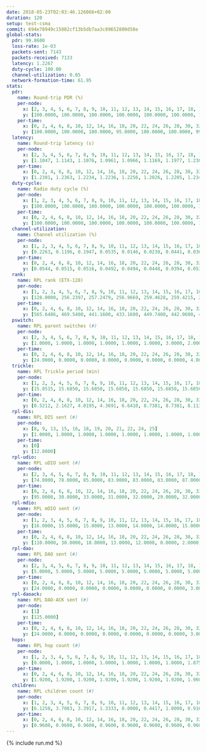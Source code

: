 ```yaml
---
date: 2018-05-23T02:03:46.126066+02:00
duration: 120
setup: test-csma
commit: 694e78949c15882cf13b5db7aa3c89652800d58e
global-stats:
  pdr: 99.8600
  loss-rate: 1e-03
  packets-sent: 7143
  packets-received: 7133
  latency: 1.2267
  duty-cycle: 100.00
  channel-utilization: 0.05
  network-formation-time: 61.95
stats:
  pdr:
    name: Round-trip PDR (%)
    per-node:
      x: [2, 3, 4, 5, 6, 7, 8, 9, 10, 11, 12, 13, 14, 15, 16, 17, 18, 19, 20, 21, 22, 23, 24, 25]
      y: [100.0000, 100.0000, 100.0000, 100.0000, 100.0000, 100.0000, 100.0000, 100.0000, 100.0000, 100.0000, 100.0000, 100.0000, 100.0000, 99.0826, 100.0000, 100.0000, 100.0000, 100.0000, 99.6656, 99.6667, 98.9399, 100.0000, 100.0000, 99.3333]
    per-time:
      x: [0, 2, 4, 6, 8, 10, 12, 14, 16, 18, 20, 22, 24, 26, 28, 30, 32, 34, 36, 38, 40, 42, 44, 46, 48, 50, 52, 54, 56, 58, 60, 62, 64, 66, 68, 70, 72, 74, 76, 78, 80, 82, 84, 86, 88, 90, 92, 94, 96, 98, 100, 102, 104, 106, 108, 110, 112, 114, 116, 118, 120]
      y: [100.0000, 100.0000, 100.0000, 95.0000, 100.0000, 100.0000, 99.1667, 100.0000, 100.0000, 100.0000, 100.0000, 97.5000, 100.0000, 100.0000, 100.0000, 100.0000, 100.0000, 100.0000, 100.0000, 100.0000, 100.0000, 100.0000, 100.0000, 100.0000, 100.0000, 100.0000, 100.0000, 100.0000, 100.0000, 100.0000, 100.0000, 100.0000, 100.0000, 100.0000, 100.0000, 100.0000, 100.0000, 100.0000, 100.0000, 100.0000, 100.0000, 100.0000, 100.0000, 100.0000, 100.0000, 100.0000, 100.0000, 100.0000, 100.0000, 100.0000, 100.0000, 100.0000, 100.0000, 100.0000, 100.0000, 100.0000, 100.0000, 100.0000, 100.0000, 100.0000, null]
  latency:
    name: Round-trip latency (s)
    per-node:
      x: [2, 3, 4, 5, 6, 7, 8, 9, 10, 11, 12, 13, 14, 15, 16, 17, 18, 19, 20, 21, 22, 23, 24, 25]
      y: [1.1047, 1.1143, 1.1076, 1.0961, 1.0966, 1.1169, 1.1977, 1.2303, 1.2011, 1.2151, 1.2012, 1.2040, 1.3234, 1.2142, 1.2356, 1.2263, 1.2309, 1.3485, 1.3296, 1.3434, 1.3421, 1.3509, 1.3291, 1.3392]
    per-time:
      x: [0, 2, 4, 6, 8, 10, 12, 14, 16, 18, 20, 22, 24, 26, 28, 30, 32, 34, 36, 38, 40, 42, 44, 46, 48, 50, 52, 54, 56, 58, 60, 62, 64, 66, 68, 70, 72, 74, 76, 78, 80, 82, 84, 86, 88, 90, 92, 94, 96, 98, 100, 102, 104, 106, 108, 110, 112, 114, 116, 118, 120]
      y: [1.2301, 1.2363, 1.2234, 1.2236, 1.2256, 1.2026, 1.2205, 1.2348, 1.2362, 1.2329, 1.2253, 1.2271, 1.2277, 1.2172, 1.2225, 1.2190, 1.2311, 1.2134, 1.2274, 1.2249, 1.2114, 1.2243, 1.2347, 1.2241, 1.2217, 1.2280, 1.2299, 1.2244, 1.2292, 1.2214, 1.2210, 1.2418, 1.2180, 1.2195, 1.2343, 1.2209, 1.2141, 1.2330, 1.2173, 1.2257, 1.2217, 1.2341, 1.2158, 1.2327, 1.2306, 1.2193, 1.2311, 1.2305, 1.2492, 1.2424, 1.2446, 1.2323, 1.2378, 1.2308, 1.2380, 1.2308, 1.1940, 1.2237, 1.2384, 1.2306, null]
  duty-cycle:
    name: Radio duty cycle (%)
    per-node:
      x: [1, 2, 3, 4, 5, 6, 7, 8, 9, 10, 11, 12, 13, 14, 15, 16, 17, 18, 19, 20, 21, 22, 23, 24, 25]
      y: [100.0000, 100.0000, 100.0000, 100.0000, 100.0000, 100.0000, 100.0000, 100.0000, 100.0000, 100.0000, 100.0000, 100.0000, 100.0000, 100.0000, 100.0000, 100.0000, 100.0000, 100.0000, 100.0000, 100.0000, 100.0000, 100.0000, 100.0000, 100.0000, 100.0000]
    per-time:
      x: [0, 2, 4, 6, 8, 10, 12, 14, 16, 18, 20, 22, 24, 26, 28, 30, 32, 34, 36, 38, 40, 42, 44, 46, 48, 50, 52, 54, 56, 58, 60, 62, 64, 66, 68, 70, 72, 74, 76, 78, 80, 82, 84, 86, 88, 90, 92, 94, 96, 98, 100, 102, 104, 106, 108, 110, 112, 114, 116, 118]
      y: [100.0000, 100.0000, 100.0000, 100.0000, 100.0000, 100.0000, 100.0000, 100.0000, 100.0000, 100.0000, 100.0000, 100.0000, 100.0000, 100.0000, 100.0000, 100.0000, 100.0000, 100.0000, 100.0000, 100.0000, 100.0000, 100.0000, 100.0000, 100.0000, 100.0000, 100.0000, 100.0000, 100.0000, 100.0000, 100.0000, 100.0000, 100.0000, 100.0000, 100.0000, 100.0000, 100.0000, 100.0000, 100.0000, 100.0000, 100.0000, 100.0000, 100.0000, 100.0000, 100.0000, 100.0000, 100.0000, 100.0000, 100.0000, 100.0000, 100.0000, 100.0000, 100.0000, 100.0000, 100.0000, 100.0000, 100.0000, 100.0000, 100.0000, 100.0000, 100.0000]
  channel-utilization:
    name: Channel utilization (%)
    per-node:
      x: [1, 2, 3, 4, 5, 6, 7, 8, 9, 10, 11, 12, 13, 14, 15, 16, 17, 18, 19, 20, 21, 22, 23, 24, 25]
      y: [0.2263, 0.1196, 0.1947, 0.0535, 0.0146, 0.0230, 0.0441, 0.0364, 0.0184, 0.0145, 0.0176, 0.0164, 0.0173, 0.0166, 0.0905, 0.0308, 0.0180, 0.1045, 0.0147, 0.0146, 0.0157, 0.0142, 0.0153, 0.0147, 0.0150]
    per-time:
      x: [0, 2, 4, 6, 8, 10, 12, 14, 16, 18, 20, 22, 24, 26, 28, 30, 32, 34, 36, 38, 40, 42, 44, 46, 48, 50, 52, 54, 56, 58, 60, 62, 64, 66, 68, 70, 72, 74, 76, 78, 80, 82, 84, 86, 88, 90, 92, 94, 96, 98, 100, 102, 104, 106, 108, 110, 112, 114, 116, 118]
      y: [0.0544, 0.0515, 0.0516, 0.0492, 0.0494, 0.0448, 0.0394, 0.0539, 0.0482, 0.0486, 0.0462, 0.0461, 0.0488, 0.0450, 0.0553, 0.0455, 0.0450, 0.0469, 0.0423, 0.0451, 0.0464, 0.0456, 0.0447, 0.0466, 0.0440, 0.0464, 0.0448, 0.0455, 0.0508, 0.0469, 0.0428, 0.0474, 0.0473, 0.0439, 0.0453, 0.0456, 0.0475, 0.0414, 0.0445, 0.0436, 0.0439, 0.0441, 0.0494, 0.0491, 0.0438, 0.0468, 0.0435, 0.0463, 0.0455, 0.0515, 0.0461, 0.0452, 0.0466, 0.0446, 0.0451, 0.0461, 0.0449, 0.0440, 0.0443, 0.0471]
  rank:
    name: RPL rank (ETX-128)
    per-node:
      x: [1, 2, 3, 4, 5, 6, 7, 8, 9, 10, 11, 12, 13, 14, 15, 16, 17, 18, 19, 20, 21, 22, 23, 24, 25]
      y: [128.0000, 256.2397, 257.2479, 256.9669, 259.4628, 259.4215, 262.2893, 387.5935, 422.3607, 389.7521, 404.3279, 388.7851, 387.9835, 523.6260, 418.7131, 450.6612, 440.6885, 422.0165, 554.3577, 558.2520, 568.0488, 562.4634, 584.9672, 559.2975, 562.7355]
    per-time:
      x: [0, 2, 4, 6, 8, 10, 12, 14, 16, 18, 20, 22, 24, 26, 28, 30, 32, 34, 36, 38, 40, 42, 44, 46, 48, 50, 52, 54, 56, 58, 60, 62, 64, 66, 68, 70, 72, 74, 76, 78, 80, 82, 84, 86, 88, 90, 92, 94, 96, 98, 100, 102, 104, 106, 108, 110, 112, 114, 116, 118]
      y: [565.6486, 469.5400, 441.1600, 433.1600, 449.7400, 442.0600, 443.8000, 441.6852, 416.7200, 411.0200, 413.0784, 406.5200, 407.4118, 404.8800, 406.5000, 408.9400, 407.6800, 405.6275, 403.8800, 403.5600, 407.7692, 402.0600, 403.6400, 403.4600, 403.9200, 406.7600, 404.1569, 405.1000, 405.0800, 409.8200, 410.0200, 411.4118, 404.6863, 402.5294, 407.4800, 410.0000, 407.9038, 401.7800, 401.5600, 400.4400, 400.0800, 402.5800, 403.9200, 396.1373, 393.3000, 392.8600, 392.4600, 391.0400, 390.6000, 392.8800, 393.1800, 393.7200, 393.6400, 395.5400, 393.9000, 394.4200, 396.8600, 397.4600, 397.7800, 396.2600]
  pswitch:
    name: RPL parent switches (#)
    per-node:
      x: [2, 3, 4, 5, 6, 7, 8, 9, 10, 11, 12, 13, 14, 15, 16, 17, 18, 19, 20, 21, 22, 23, 24, 25]
      y: [1.0000, 1.0000, 1.0000, 1.0000, 1.0000, 1.0000, 3.0000, 2.0000, 1.0000, 2.0000, 1.0000, 1.0000, 3.0000, 2.0000, 1.0000, 2.0000, 1.0000, 3.0000, 3.0000, 3.0000, 3.0000, 2.0000, 1.0000, 1.0000]
    per-time:
      x: [0, 2, 4, 6, 8, 10, 12, 14, 16, 18, 20, 22, 24, 26, 28, 30, 32, 34, 36, 38, 40, 42, 44, 46, 48, 50, 52, 54, 56, 58, 60, 62, 64, 66, 68, 70, 72, 74, 76, 78, 80, 82, 84, 86]
      y: [24.0000, 0.0000, 0.0000, 0.0000, 0.0000, 0.0000, 0.0000, 4.0000, 0.0000, 0.0000, 1.0000, 0.0000, 1.0000, 0.0000, 0.0000, 0.0000, 0.0000, 1.0000, 0.0000, 0.0000, 2.0000, 0.0000, 0.0000, 0.0000, 0.0000, 0.0000, 1.0000, 0.0000, 0.0000, 0.0000, 0.0000, 1.0000, 1.0000, 1.0000, 0.0000, 1.0000, 2.0000, 0.0000, 0.0000, 0.0000, 0.0000, 0.0000, 0.0000, 1.0000]
  trickle:
    name: RPL Trickle period (min)
    per-node:
      x: [1, 2, 3, 4, 5, 6, 7, 8, 9, 10, 11, 12, 13, 14, 15, 16, 17, 18, 19, 20, 21, 22, 23, 24, 25]
      y: [15.8515, 15.6850, 15.6850, 15.6850, 15.6850, 15.6850, 15.6850, 14.0585, 15.6997, 15.6827, 15.6974, 15.6850, 15.6105, 14.0563, 15.6997, 15.6105, 15.6997, 15.5924, 15.6231, 15.6231, 15.5520, 15.6220, 15.6079, 15.5817, 15.5913]
    per-time:
      x: [0, 2, 4, 6, 8, 10, 12, 14, 16, 18, 20, 22, 24, 26, 28, 30, 32, 34, 36, 38, 40, 42, 44, 46, 48, 50, 52, 54, 56, 58, 60, 62, 64, 66, 68, 70, 72, 74, 76, 78, 80, 82, 84, 86, 88, 90, 92, 94, 96, 98, 100, 102, 104, 106, 108, 110, 112, 114, 116, 118]
      y: [0.5212, 2.1627, 4.0195, 4.3691, 6.6410, 8.7381, 8.7381, 8.1136, 10.4421, 16.3403, 16.4483, 16.6025, 16.6196, 16.7772, 16.7772, 16.7772, 17.4763, 17.4763, 17.4763, 17.4763, 17.4763, 17.4763, 17.4763, 17.4763, 17.4763, 17.4763, 17.4763, 17.4763, 17.4763, 17.4763, 17.4763, 17.4763, 17.4763, 17.4763, 17.4763, 17.4763, 17.4763, 17.4763, 17.4763, 17.4763, 17.4763, 17.4763, 17.4763, 17.4763, 17.4763, 17.4763, 17.4763, 17.4763, 17.4763, 17.4763, 17.4763, 17.4763, 17.4763, 17.4763, 17.4763, 17.4763, 17.4763, 17.4763, 17.4763, 17.4763]
  rpl-dis:
    name: RPL DIS sent (#)
    per-node:
      x: [8, 9, 13, 15, 16, 18, 19, 20, 21, 22, 24, 25]
      y: [1.0000, 1.0000, 1.0000, 1.0000, 1.0000, 1.0000, 1.0000, 1.0000, 1.0000, 1.0000, 1.0000, 1.0000]
    per-time:
      x: [0]
      y: [12.0000]
  rpl-udio:
    name: RPL uDIO sent (#)
    per-node:
      x: [2, 3, 4, 5, 6, 7, 8, 9, 10, 11, 12, 13, 14, 15, 16, 17, 18, 19, 20, 21, 22, 23, 24, 25]
      y: [74.0000, 78.0000, 85.0000, 83.0000, 83.0000, 83.0000, 87.0000, 80.0000, 82.0000, 82.0000, 83.0000, 89.0000, 86.0000, 84.0000, 81.0000, 82.0000, 62.0000, 82.0000, 86.0000, 82.0000, 85.0000, 78.0000, 89.0000, 85.0000]
    per-time:
      x: [0, 2, 4, 6, 8, 10, 12, 14, 16, 18, 20, 22, 24, 26, 28, 30, 32, 34, 36, 38, 40, 42, 44, 46, 48, 50, 52, 54, 56, 58, 60, 62, 64, 66, 68, 70, 72, 74, 76, 78, 80, 82, 84, 86, 88, 90, 92, 94, 96, 98, 100, 102, 104, 106, 108, 110, 112, 114, 116, 118, 120]
      y: [95.0000, 30.0000, 33.0000, 31.0000, 32.0000, 29.0000, 32.0000, 38.0000, 32.0000, 37.0000, 29.0000, 31.0000, 28.0000, 32.0000, 32.0000, 31.0000, 34.0000, 36.0000, 31.0000, 27.0000, 32.0000, 31.0000, 33.0000, 32.0000, 28.0000, 36.0000, 32.0000, 30.0000, 28.0000, 30.0000, 29.0000, 34.0000, 30.0000, 29.0000, 34.0000, 31.0000, 32.0000, 25.0000, 34.0000, 33.0000, 34.0000, 35.0000, 33.0000, 30.0000, 30.0000, 33.0000, 31.0000, 33.0000, 34.0000, 34.0000, 32.0000, 25.0000, 38.0000, 32.0000, 35.0000, 35.0000, 32.0000, 29.0000, 31.0000, 27.0000, 5.0000]
  rpl-mdio:
    name: RPL mDIO sent (#)
    per-node:
      x: [1, 2, 3, 4, 5, 6, 7, 8, 9, 10, 11, 12, 13, 14, 15, 16, 17, 18, 19, 20, 21, 22, 23, 24, 25]
      y: [16.0000, 15.0000, 15.0000, 13.0000, 14.0000, 14.0000, 15.0000, 21.0000, 14.0000, 14.0000, 14.0000, 14.0000, 13.0000, 21.0000, 13.0000, 14.0000, 14.0000, 15.0000, 14.0000, 14.0000, 13.0000, 14.0000, 13.0000, 14.0000, 14.0000]
    per-time:
      x: [0, 2, 4, 6, 8, 10, 12, 14, 16, 18, 20, 22, 24, 26, 28, 30, 32, 34, 36, 38, 40, 42, 44, 46, 48, 50, 52, 54, 56, 58, 60, 62, 64, 66, 68, 70, 72, 74, 76, 78, 80, 82, 84, 86, 88, 90, 92, 94, 96, 98, 100, 102, 104, 106, 108, 110, 112, 114, 116, 118]
      y: [110.0000, 30.0000, 18.0000, 13.0000, 12.0000, 0.0000, 2.0000, 17.0000, 15.0000, 2.0000, 0.0000, 2.0000, 0.0000, 8.0000, 5.0000, 6.0000, 3.0000, 3.0000, 0.0000, 0.0000, 0.0000, 1.0000, 6.0000, 7.0000, 5.0000, 5.0000, 1.0000, 0.0000, 0.0000, 0.0000, 5.0000, 6.0000, 8.0000, 1.0000, 5.0000, 0.0000, 0.0000, 0.0000, 0.0000, 3.0000, 6.0000, 6.0000, 5.0000, 5.0000, 0.0000, 0.0000, 0.0000, 1.0000, 7.0000, 7.0000, 3.0000, 3.0000, 4.0000, 0.0000, 0.0000, 0.0000, 1.0000, 6.0000, 6.0000, 6.0000]
  rpl-dao:
    name: RPL DAO sent (#)
    per-node:
      x: [2, 3, 4, 5, 6, 7, 8, 9, 10, 11, 12, 13, 14, 15, 16, 17, 18, 19, 20, 21, 22, 23, 24, 25]
      y: [5.0000, 5.0000, 5.0000, 5.0000, 5.0000, 5.0000, 5.0000, 5.0000, 5.0000, 5.0000, 5.0000, 5.0000, 6.0000, 5.0000, 5.0000, 6.0000, 5.0000, 5.0000, 6.0000, 6.0000, 6.0000, 5.0000, 5.0000, 5.0000]
    per-time:
      x: [0, 2, 4, 6, 8, 10, 12, 14, 16, 18, 20, 22, 24, 26, 28, 30, 32, 34, 36, 38, 40, 42, 44, 46, 48, 50, 52, 54, 56, 58, 60, 62, 64, 66, 68, 70, 72, 74, 76, 78, 80, 82, 84, 86, 88, 90, 92, 94, 96, 98, 100, 102, 104, 106, 108, 110, 112, 114]
      y: [24.0000, 0.0000, 0.0000, 0.0000, 0.0000, 0.0000, 0.0000, 3.0000, 0.0000, 0.0000, 1.0000, 0.0000, 1.0000, 0.0000, 20.0000, 0.0000, 0.0000, 1.0000, 0.0000, 0.0000, 2.0000, 2.0000, 0.0000, 0.0000, 1.0000, 0.0000, 1.0000, 1.0000, 15.0000, 1.0000, 0.0000, 2.0000, 1.0000, 1.0000, 1.0000, 3.0000, 2.0000, 0.0000, 1.0000, 0.0000, 1.0000, 1.0000, 8.0000, 7.0000, 0.0000, 0.0000, 2.0000, 0.0000, 1.0000, 0.0000, 3.0000, 1.0000, 0.0000, 1.0000, 0.0000, 2.0000, 1.0000, 13.0000]
  rpl-daoack:
    name: RPL DAO-ACK sent (#)
    per-node:
      x: [1]
      y: [125.0000]
    per-time:
      x: [0, 2, 4, 6, 8, 10, 12, 14, 16, 18, 20, 22, 24, 26, 28, 30, 32, 34, 36, 38, 40, 42, 44, 46, 48, 50, 52, 54, 56, 58, 60, 62, 64, 66, 68, 70, 72, 74, 76, 78, 80, 82, 84, 86, 88, 90, 92, 94, 96, 98, 100, 102, 104, 106, 108, 110, 112, 114]
      y: [24.0000, 0.0000, 0.0000, 0.0000, 0.0000, 0.0000, 0.0000, 3.0000, 0.0000, 0.0000, 1.0000, 0.0000, 1.0000, 0.0000, 20.0000, 0.0000, 0.0000, 1.0000, 0.0000, 0.0000, 2.0000, 2.0000, 0.0000, 0.0000, 1.0000, 0.0000, 1.0000, 1.0000, 15.0000, 1.0000, 0.0000, 2.0000, 1.0000, 1.0000, 1.0000, 3.0000, 2.0000, 0.0000, 1.0000, 0.0000, 1.0000, 1.0000, 8.0000, 7.0000, 0.0000, 0.0000, 2.0000, 0.0000, 1.0000, 0.0000, 3.0000, 1.0000, 0.0000, 1.0000, 0.0000, 2.0000, 2.0000, 12.0000]
  hops:
    name: RPL hop count (#)
    per-node:
      x: [1, 2, 3, 4, 5, 6, 7, 8, 9, 10, 11, 12, 13, 14, 15, 16, 17, 18, 19, 20, 21, 22, 23, 24, 25]
      y: [0.0000, 1.0000, 1.0000, 1.0000, 1.0000, 1.0000, 1.0000, 1.8750, 2.0000, 2.0000, 2.0000, 2.0000, 2.0000, 2.8750, 2.0000, 2.0000, 2.0000, 2.0000, 3.0000, 3.0000, 3.0000, 3.0000, 3.0000, 3.0000, 3.0000]
    per-time:
      x: [0, 2, 4, 6, 8, 10, 12, 14, 16, 18, 20, 22, 24, 26, 28, 30, 32, 34, 36, 38, 40, 42, 44, 46, 48, 50, 52, 54, 56, 58, 60, 62, 64, 66, 68, 70, 72, 74, 76, 78, 80, 82, 84, 86, 88, 90, 92, 94, 96, 98, 100, 102, 104, 106, 108, 110, 112, 114, 116, 118]
      y: [1.9200, 1.9200, 1.9200, 1.9200, 1.9200, 1.9200, 1.9200, 1.9600, 2.0000, 2.0000, 2.0000, 2.0000, 2.0000, 2.0000, 2.0000, 2.0000, 2.0000, 2.0000, 2.0000, 2.0000, 2.0000, 2.0000, 2.0000, 2.0000, 2.0000, 2.0000, 2.0000, 2.0000, 2.0000, 2.0000, 2.0000, 2.0000, 2.0000, 2.0000, 2.0000, 2.0000, 2.0000, 2.0000, 2.0000, 2.0000, 2.0000, 2.0000, 2.0000, 2.0000, 2.0000, 2.0000, 2.0000, 2.0000, 2.0000, 2.0000, 2.0000, 2.0000, 2.0000, 2.0000, 2.0000, 2.0000, 2.0000, 2.0000, 2.0000, 2.0000]
  children:
    name: RPL children count (#)
    per-node:
      x: [1, 2, 3, 4, 5, 6, 7, 8, 9, 10, 11, 12, 13, 14, 15, 16, 17, 18, 19, 20, 21, 22, 23, 24, 25]
      y: [6.1250, 3.7083, 3.3917, 1.3333, 0.0000, 0.4417, 1.0000, 0.9167, 0.0000, 0.0000, 0.0000, 0.0000, 0.0833, 0.0000, 2.9000, 0.4667, 0.0000, 3.6333, 0.0000, 0.0000, 0.0000, 0.0000, 0.0000, 0.0000, 0.0000]
    per-time:
      x: [0, 2, 4, 6, 8, 10, 12, 14, 16, 18, 20, 22, 24, 26, 28, 30, 32, 34, 36, 38, 40, 42, 44, 46, 48, 50, 52, 54, 56, 58, 60, 62, 64, 66, 68, 70, 72, 74, 76, 78, 80, 82, 84, 86, 88, 90, 92, 94, 96, 98, 100, 102, 104, 106, 108, 110, 112, 114, 116, 118]
      y: [0.9600, 0.9600, 0.9600, 0.9600, 0.9600, 0.9600, 0.9600, 0.9600, 0.9600, 0.9600, 0.9600, 0.9600, 0.9600, 0.9600, 0.9600, 0.9600, 0.9600, 0.9600, 0.9600, 0.9600, 0.9600, 0.9600, 0.9600, 0.9600, 0.9600, 0.9600, 0.9600, 0.9600, 0.9600, 0.9600, 0.9600, 0.9600, 0.9600, 0.9600, 0.9600, 0.9600, 0.9600, 0.9600, 0.9600, 0.9600, 0.9600, 0.9600, 0.9600, 0.9600, 0.9600, 0.9600, 0.9600, 0.9600, 0.9600, 0.9600, 0.9600, 0.9600, 0.9600, 0.9600, 0.9600, 0.9600, 0.9600, 0.9600, 0.9600, 0.9600]
---
```


{% include run.md %}
